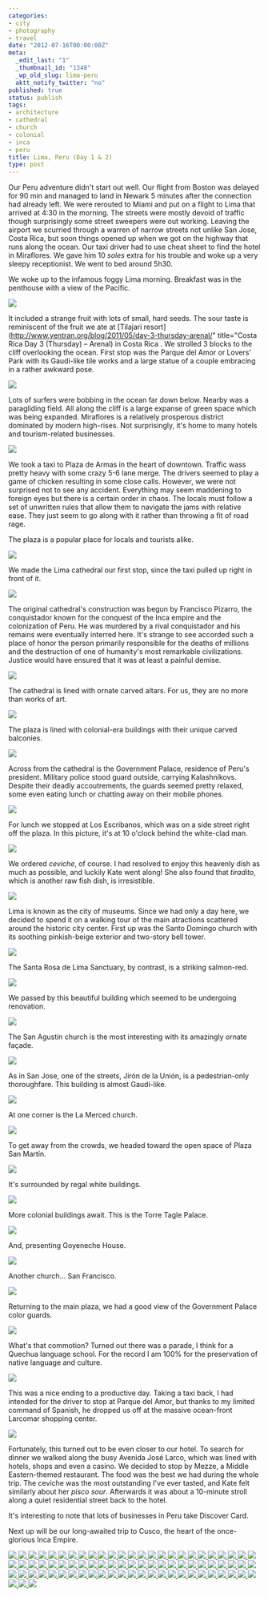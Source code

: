 ```yaml
---
categories:
- city
- photography
- travel
date: "2012-07-16T00:00:00Z"
meta:
  _edit_last: "1"
  _thumbnail_id: "1348"
  _wp_old_slug: lima-peru
  aktt_notify_twitter: "no"
published: true
status: publish
tags:
- architecture
- cathedral
- church
- colonial
- inca
- peru
title: Lima, Peru (Day 1 & 2)
type: post
---
```

Our Peru adventure didn't start out well.  Our flight from Boston was delayed for 90 min and managed to land in Newark 5 minutes after the connection had already left.  We were rerouted to Miami and put on a flight to Lima that arrived at 4:30 in the morning.  The streets were mostly devoid of traffic though surprisingly some street sweepers were out working.  Leaving the airport we scurried through a warren of narrow streets not unlike San Jose, Costa Rica, but soon things opened up when we got on the highway that runs along the ocean.  Our taxi driver had to use cheat sheet to find the hotel in Miraflores.  We gave him 10 *soles* extra for his trouble and woke up a very sleepy receptionist.  We went to bed around 5h30.

We woke up to the infamous foggy Lima morning.  Breakfast was in the penthouse with a view of the Pacific.  

<img src='http://yentran.isamonkey.org/gallery/peru-lima/dsc_0827.jpg' />

It included a strange fruit with lots of small, hard seeds. The sour taste is reminiscent of the fruit we ate at [Tilajari resort](http://www.yentran.org/blog/2011/05/day-3-thursday-arenal/" title="Costa Rica Day 3 (Thursday) – Arenal) in Costa Rica .  We strolled 3 blocks to the cliff overlooking the ocean.  First stop was the Parque del Amor or Lovers' Park with its Gaudí-like tile works and a large statue of a couple embracing in a rather awkward pose.  

<img src='http://yentran.isamonkey.org/gallery/peru-lima/dsc_0838.jpg' />

Lots of surfers were bobbing in the ocean far down below.  Nearby was a paragliding field. All along the cliff is a large expanse of green space which was being expanded.  Miraflores is a relatively prosperous district dominated by modern high-rises.  Not surprisingly, it's home to many hotels and tourism-related businesses.

<img src='http://yentran.isamonkey.org/gallery/peru-lima/dsc_0865.jpg' />

We took a taxi to Plaza de Armas in the heart of downtown.  Traffic wass pretty heavy with some crazy 5-6 lane merge.  The drivers seemed to play a game of chicken resulting in some close calls.  However, we were not surprised not to see any accident.  Everything may seem maddening to foreign eyes but there is a certain order in chaos.  The locals must follow a set of unwritten rules that allow them to navigate the jams with relative ease.  They just seem to go along with it rather than throwing a fit of road rage.

The plaza is a popular place for locals and tourists alike.

<img src='http://yentran.isamonkey.org/gallery/peru-lima/dsc_0887.jpg' />

We made the Lima cathedral our first stop, since the taxi pulled up right in front of it.

<img src='http://yentran.isamonkey.org/gallery/peru-lima/dsc_0881.jpg' />

The original cathedral's construction was begun by Francisco Pizarro, the conquistador known for the conquest of the Inca empire and the colonization of Peru.  He was murdered by a rival conquistador and his remains were eventually interred here.  It's strange to see accorded such a place of honor the person primarily responsible for the deaths of millions and the destruction of one of humanity's most remarkable civilizations.  Justice would have ensured that it was at least a painful demise.

<img src='http://yentran.isamonkey.org/gallery/peru-lima/dsc_0958.jpg' />

The cathedral is lined with ornate carved altars.  For us, they are no more than works of art.

<img src='http://yentran.isamonkey.org/gallery/peru-lima/dsc_0911.jpg' />

The plaza is lined with colonial-era buildings with their unique carved balconies.

<img src='http://yentran.isamonkey.org/gallery/peru-lima/dsc_1191.jpg' />

Across from the cathedral is the Government Palace, residence of Peru's president.  Military police stood guard outside, carrying Kalashnikovs.  Despite their deadly accoutrements, the guards seemed pretty relaxed, some even eating lunch or chatting away on their mobile phones.

<img src='http://yentran.isamonkey.org/gallery/peru-lima/dsc_0997.jpg' />

For lunch we stopped at Los Escribanos, which was on a side street right off the plaza.  In this picture, it's at 10 o'clock behind the white-clad man.

<img src='http://yentran.isamonkey.org/gallery/peru-lima/dsc_1005.jpg' />

We ordered *ceviche*, of course.  I had resolved to enjoy this heavenly dish as much as possible, and luckily Kate went along!  She also found that *tiradito*, which is another raw fish dish, is irresistible.

<img src='http://yentran.isamonkey.org/gallery/peru-lima/dsc_1007.jpg' />

Lima is known as the city of museums. Since we had only a day here, we decided to spend it on a walking tour of the main atractions scattered around the historic city center.  First up was the Santo Domingo church with its soothing pinkish-beige exterior and two-story bell tower.

<img src='http://yentran.isamonkey.org/gallery/peru-lima/dsc_1014.jpg' />

The Santa Rosa de Lima Sanctuary, by contrast, is a striking salmon-red.

<img src='http://yentran.isamonkey.org/gallery/peru-lima/dsc_1042.jpg' />

We passed by this beautiful building which seemed to be undergoing renovation.

<img src='http://yentran.isamonkey.org/gallery/peru-lima/dsc_1045.jpg' />

The San Agustín church is the most interesting with its amazingly ornate façade.

<img src='http://yentran.isamonkey.org/gallery/peru-lima/dsc_1046.jpg' />

As in San Jose, one of the streets, Jirón de la Unión, is a pedestrian-only thoroughfare. This building is almost Gaudí-like.

<img src='http://yentran.isamonkey.org/gallery/peru-lima/dsc_1065.jpg' />

At one corner is the La Merced church.

<img src='http://yentran.isamonkey.org/gallery/peru-lima/dsc_1090.jpg' />

To get away from the crowds, we headed toward the open space of Plaza San Martín.

<img src='http://yentran.isamonkey.org/gallery/peru-lima/dsc_1103.jpg' />

It's surrounded by regal white buildings.

<img src='http://yentran.isamonkey.org/gallery/peru-lima/dsc_1112.jpg' />

More colonial buildings await.  This is the Torre Tagle Palace.

<img src='http://yentran.isamonkey.org/gallery/peru-lima/dsc_1119.jpg' />

And, presenting Goyeneche House.

<img src='http://yentran.isamonkey.org/gallery/peru-lima/dsc_1126.jpg' />

Another church... San Francisco.

<img src='http://yentran.isamonkey.org/gallery/peru-lima/dsc_1164.jpg' />

Returning to the main plaza, we had a good view of the Government Palace color guards.

<img src='http://yentran.isamonkey.org/gallery/peru-lima/dsc_1181.jpg' />

What's that commotion? Turned out there was a parade, I think for a Quechua language school. For the record I am 100% for the preservation of native language and culture.

<img src='http://yentran.isamonkey.org/gallery/peru-lima/dsc_1203.jpg' />

This was a nice ending to a productive day. Taking a taxi back, I had intended for the driver to stop at Parque del Amor, but thanks to my limited command of Spanish, he dropped us off at the massive ocean-front Larcomar shopping center.  

<img src='http://yentran.isamonkey.org/gallery/peru-lima/dsc_1241.jpg' />

Fortunately, this turned out to be even closer to our hotel.  To search for dinner we walked along the busy Avenida José Larco, which was lined with hotels, shops and even a casino.  We decided to stop by Mezze, a Middle Eastern-themed restaurant.  The food was the best we had during the whole trip. The ceviche was the most outstanding I've ever tasted, and Kate felt similarly about her *pisco sour*.  Afterwards it was about a 10-minute stroll along a quiet residential street back to the hotel.

It's interesting to note that lots of businesses in Peru take Discover Card.

Next up will be our long-awaited trip to Cusco, the heart of the once-glorious Inca Empire.<!-- Darkbox -->
<div class="darkbox">
<a href="http://yentran.isamonkey.org/gallery/peru-lima/dsc_0827.jpg" data-darkbox="peru-lima">
  <img src="http://yentran.isamonkey.org/gallery/peru-lima/thumbs/dsc_0827.jpg" />
</a>
<a href="http://yentran.isamonkey.org/gallery/peru-lima/dsc_0832.jpg" data-darkbox="peru-lima">
  <img src="http://yentran.isamonkey.org/gallery/peru-lima/thumbs/dsc_0832.jpg" />
</a>
<a href="http://yentran.isamonkey.org/gallery/peru-lima/dsc_0838.jpg" data-darkbox="peru-lima">
  <img src="http://yentran.isamonkey.org/gallery/peru-lima/thumbs/dsc_0838.jpg" />
</a>
<a href="http://yentran.isamonkey.org/gallery/peru-lima/dsc_0855.jpg" data-darkbox="peru-lima">
  <img src="http://yentran.isamonkey.org/gallery/peru-lima/thumbs/dsc_0855.jpg" />
</a>
<a href="http://yentran.isamonkey.org/gallery/peru-lima/dsc_0865.jpg" data-darkbox="peru-lima">
  <img src="http://yentran.isamonkey.org/gallery/peru-lima/thumbs/dsc_0865.jpg" />
</a>
<a href="http://yentran.isamonkey.org/gallery/peru-lima/dsc_0877.jpg" data-darkbox="peru-lima">
  <img src="http://yentran.isamonkey.org/gallery/peru-lima/thumbs/dsc_0877.jpg" />
</a>
<a href="http://yentran.isamonkey.org/gallery/peru-lima/dsc_0881.jpg" data-darkbox="peru-lima">
  <img src="http://yentran.isamonkey.org/gallery/peru-lima/thumbs/dsc_0881.jpg" />
</a>
<a href="http://yentran.isamonkey.org/gallery/peru-lima/dsc_0887.jpg" data-darkbox="peru-lima">
  <img src="http://yentran.isamonkey.org/gallery/peru-lima/thumbs/dsc_0887.jpg" />
</a>
<a href="http://yentran.isamonkey.org/gallery/peru-lima/dsc_0890.jpg" data-darkbox="peru-lima">
  <img src="http://yentran.isamonkey.org/gallery/peru-lima/thumbs/dsc_0890.jpg" />
</a>
<a href="http://yentran.isamonkey.org/gallery/peru-lima/dsc_0891.jpg" data-darkbox="peru-lima">
  <img src="http://yentran.isamonkey.org/gallery/peru-lima/thumbs/dsc_0891.jpg" />
</a>
<a href="http://yentran.isamonkey.org/gallery/peru-lima/dsc_0893a.jpg" data-darkbox="peru-lima">
  <img src="http://yentran.isamonkey.org/gallery/peru-lima/thumbs/dsc_0893a.jpg" />
</a>
<a href="http://yentran.isamonkey.org/gallery/peru-lima/dsc_0911.jpg" data-darkbox="peru-lima">
  <img src="http://yentran.isamonkey.org/gallery/peru-lima/thumbs/dsc_0911.jpg" />
</a>
<a href="http://yentran.isamonkey.org/gallery/peru-lima/dsc_0923.jpg" data-darkbox="peru-lima">
  <img src="http://yentran.isamonkey.org/gallery/peru-lima/thumbs/dsc_0923.jpg" />
</a>
<a href="http://yentran.isamonkey.org/gallery/peru-lima/dsc_0943.jpg" data-darkbox="peru-lima">
  <img src="http://yentran.isamonkey.org/gallery/peru-lima/thumbs/dsc_0943.jpg" />
</a>
<a href="http://yentran.isamonkey.org/gallery/peru-lima/dsc_0949.jpg" data-darkbox="peru-lima">
  <img src="http://yentran.isamonkey.org/gallery/peru-lima/thumbs/dsc_0949.jpg" />
</a>
<a href="http://yentran.isamonkey.org/gallery/peru-lima/dsc_0951.jpg" data-darkbox="peru-lima">
  <img src="http://yentran.isamonkey.org/gallery/peru-lima/thumbs/dsc_0951.jpg" />
</a>
<a href="http://yentran.isamonkey.org/gallery/peru-lima/dsc_0958.jpg" data-darkbox="peru-lima">
  <img src="http://yentran.isamonkey.org/gallery/peru-lima/thumbs/dsc_0958.jpg" />
</a>
<a href="http://yentran.isamonkey.org/gallery/peru-lima/dsc_0961.jpg" data-darkbox="peru-lima">
  <img src="http://yentran.isamonkey.org/gallery/peru-lima/thumbs/dsc_0961.jpg" />
</a>
<a href="http://yentran.isamonkey.org/gallery/peru-lima/dsc_0962.jpg" data-darkbox="peru-lima">
  <img src="http://yentran.isamonkey.org/gallery/peru-lima/thumbs/dsc_0962.jpg" />
</a>
<a href="http://yentran.isamonkey.org/gallery/peru-lima/dsc_0966.jpg" data-darkbox="peru-lima">
  <img src="http://yentran.isamonkey.org/gallery/peru-lima/thumbs/dsc_0966.jpg" />
</a>
<a href="http://yentran.isamonkey.org/gallery/peru-lima/dsc_0969.jpg" data-darkbox="peru-lima">
  <img src="http://yentran.isamonkey.org/gallery/peru-lima/thumbs/dsc_0969.jpg" />
</a>
<a href="http://yentran.isamonkey.org/gallery/peru-lima/dsc_0971.jpg" data-darkbox="peru-lima">
  <img src="http://yentran.isamonkey.org/gallery/peru-lima/thumbs/dsc_0971.jpg" />
</a>
<a href="http://yentran.isamonkey.org/gallery/peru-lima/dsc_0976.jpg" data-darkbox="peru-lima">
  <img src="http://yentran.isamonkey.org/gallery/peru-lima/thumbs/dsc_0976.jpg" />
</a>
<a href="http://yentran.isamonkey.org/gallery/peru-lima/dsc_0980.jpg" data-darkbox="peru-lima">
  <img src="http://yentran.isamonkey.org/gallery/peru-lima/thumbs/dsc_0980.jpg" />
</a>
<a href="http://yentran.isamonkey.org/gallery/peru-lima/dsc_0995.jpg" data-darkbox="peru-lima">
  <img src="http://yentran.isamonkey.org/gallery/peru-lima/thumbs/dsc_0995.jpg" />
</a>
<a href="http://yentran.isamonkey.org/gallery/peru-lima/dsc_0996.jpg" data-darkbox="peru-lima">
  <img src="http://yentran.isamonkey.org/gallery/peru-lima/thumbs/dsc_0996.jpg" />
</a>
<a href="http://yentran.isamonkey.org/gallery/peru-lima/dsc_0997.jpg" data-darkbox="peru-lima">
  <img src="http://yentran.isamonkey.org/gallery/peru-lima/thumbs/dsc_0997.jpg" />
</a>
<a href="http://yentran.isamonkey.org/gallery/peru-lima/dsc_0998.jpg" data-darkbox="peru-lima">
  <img src="http://yentran.isamonkey.org/gallery/peru-lima/thumbs/dsc_0998.jpg" />
</a>
<a href="http://yentran.isamonkey.org/gallery/peru-lima/dsc_1005.jpg" data-darkbox="peru-lima">
  <img src="http://yentran.isamonkey.org/gallery/peru-lima/thumbs/dsc_1005.jpg" />
</a>
<a href="http://yentran.isamonkey.org/gallery/peru-lima/dsc_1007.jpg" data-darkbox="peru-lima">
  <img src="http://yentran.isamonkey.org/gallery/peru-lima/thumbs/dsc_1007.jpg" />
</a>
<a href="http://yentran.isamonkey.org/gallery/peru-lima/dsc_1014.jpg" data-darkbox="peru-lima">
  <img src="http://yentran.isamonkey.org/gallery/peru-lima/thumbs/dsc_1014.jpg" />
</a>
<a href="http://yentran.isamonkey.org/gallery/peru-lima/dsc_1015.jpg" data-darkbox="peru-lima">
  <img src="http://yentran.isamonkey.org/gallery/peru-lima/thumbs/dsc_1015.jpg" />
</a>
<a href="http://yentran.isamonkey.org/gallery/peru-lima/dsc_1018.jpg" data-darkbox="peru-lima">
  <img src="http://yentran.isamonkey.org/gallery/peru-lima/thumbs/dsc_1018.jpg" />
</a>
<a href="http://yentran.isamonkey.org/gallery/peru-lima/dsc_1029.jpg" data-darkbox="peru-lima">
  <img src="http://yentran.isamonkey.org/gallery/peru-lima/thumbs/dsc_1029.jpg" />
</a>
<a href="http://yentran.isamonkey.org/gallery/peru-lima/dsc_1042.jpg" data-darkbox="peru-lima">
  <img src="http://yentran.isamonkey.org/gallery/peru-lima/thumbs/dsc_1042.jpg" />
</a>
<a href="http://yentran.isamonkey.org/gallery/peru-lima/dsc_1045.jpg" data-darkbox="peru-lima">
  <img src="http://yentran.isamonkey.org/gallery/peru-lima/thumbs/dsc_1045.jpg" />
</a>
<a href="http://yentran.isamonkey.org/gallery/peru-lima/dsc_1046.jpg" data-darkbox="peru-lima">
  <img src="http://yentran.isamonkey.org/gallery/peru-lima/thumbs/dsc_1046.jpg" />
</a>
<a href="http://yentran.isamonkey.org/gallery/peru-lima/dsc_1048.jpg" data-darkbox="peru-lima">
  <img src="http://yentran.isamonkey.org/gallery/peru-lima/thumbs/dsc_1048.jpg" />
</a>
<a href="http://yentran.isamonkey.org/gallery/peru-lima/dsc_1050.jpg" data-darkbox="peru-lima">
  <img src="http://yentran.isamonkey.org/gallery/peru-lima/thumbs/dsc_1050.jpg" />
</a>
<a href="http://yentran.isamonkey.org/gallery/peru-lima/dsc_1051.jpg" data-darkbox="peru-lima">
  <img src="http://yentran.isamonkey.org/gallery/peru-lima/thumbs/dsc_1051.jpg" />
</a>
<a href="http://yentran.isamonkey.org/gallery/peru-lima/dsc_1062.jpg" data-darkbox="peru-lima">
  <img src="http://yentran.isamonkey.org/gallery/peru-lima/thumbs/dsc_1062.jpg" />
</a>
<a href="http://yentran.isamonkey.org/gallery/peru-lima/dsc_1065.jpg" data-darkbox="peru-lima">
  <img src="http://yentran.isamonkey.org/gallery/peru-lima/thumbs/dsc_1065.jpg" />
</a>
<a href="http://yentran.isamonkey.org/gallery/peru-lima/dsc_1072.jpg" data-darkbox="peru-lima">
  <img src="http://yentran.isamonkey.org/gallery/peru-lima/thumbs/dsc_1072.jpg" />
</a>
<a href="http://yentran.isamonkey.org/gallery/peru-lima/dsc_1079.jpg" data-darkbox="peru-lima">
  <img src="http://yentran.isamonkey.org/gallery/peru-lima/thumbs/dsc_1079.jpg" />
</a>
<a href="http://yentran.isamonkey.org/gallery/peru-lima/dsc_1082.jpg" data-darkbox="peru-lima">
  <img src="http://yentran.isamonkey.org/gallery/peru-lima/thumbs/dsc_1082.jpg" />
</a>
<a href="http://yentran.isamonkey.org/gallery/peru-lima/dsc_1087.jpg" data-darkbox="peru-lima">
  <img src="http://yentran.isamonkey.org/gallery/peru-lima/thumbs/dsc_1087.jpg" />
</a>
<a href="http://yentran.isamonkey.org/gallery/peru-lima/dsc_1090.jpg" data-darkbox="peru-lima">
  <img src="http://yentran.isamonkey.org/gallery/peru-lima/thumbs/dsc_1090.jpg" />
</a>
<a href="http://yentran.isamonkey.org/gallery/peru-lima/dsc_1093.jpg" data-darkbox="peru-lima">
  <img src="http://yentran.isamonkey.org/gallery/peru-lima/thumbs/dsc_1093.jpg" />
</a>
<a href="http://yentran.isamonkey.org/gallery/peru-lima/dsc_1096.jpg" data-darkbox="peru-lima">
  <img src="http://yentran.isamonkey.org/gallery/peru-lima/thumbs/dsc_1096.jpg" />
</a>
<a href="http://yentran.isamonkey.org/gallery/peru-lima/dsc_1098.jpg" data-darkbox="peru-lima">
  <img src="http://yentran.isamonkey.org/gallery/peru-lima/thumbs/dsc_1098.jpg" />
</a>
<a href="http://yentran.isamonkey.org/gallery/peru-lima/dsc_1099.jpg" data-darkbox="peru-lima">
  <img src="http://yentran.isamonkey.org/gallery/peru-lima/thumbs/dsc_1099.jpg" />
</a>
<a href="http://yentran.isamonkey.org/gallery/peru-lima/dsc_1103.jpg" data-darkbox="peru-lima">
  <img src="http://yentran.isamonkey.org/gallery/peru-lima/thumbs/dsc_1103.jpg" />
</a>
<a href="http://yentran.isamonkey.org/gallery/peru-lima/dsc_1111.jpg" data-darkbox="peru-lima">
  <img src="http://yentran.isamonkey.org/gallery/peru-lima/thumbs/dsc_1111.jpg" />
</a>
<a href="http://yentran.isamonkey.org/gallery/peru-lima/dsc_1112.jpg" data-darkbox="peru-lima">
  <img src="http://yentran.isamonkey.org/gallery/peru-lima/thumbs/dsc_1112.jpg" />
</a>
<a href="http://yentran.isamonkey.org/gallery/peru-lima/dsc_1119.jpg" data-darkbox="peru-lima">
  <img src="http://yentran.isamonkey.org/gallery/peru-lima/thumbs/dsc_1119.jpg" />
</a>
<a href="http://yentran.isamonkey.org/gallery/peru-lima/dsc_1120a.jpg" data-darkbox="peru-lima">
  <img src="http://yentran.isamonkey.org/gallery/peru-lima/thumbs/dsc_1120a.jpg" />
</a>
<a href="http://yentran.isamonkey.org/gallery/peru-lima/dsc_1126.jpg" data-darkbox="peru-lima">
  <img src="http://yentran.isamonkey.org/gallery/peru-lima/thumbs/dsc_1126.jpg" />
</a>
<a href="http://yentran.isamonkey.org/gallery/peru-lima/dsc_1134.jpg" data-darkbox="peru-lima">
  <img src="http://yentran.isamonkey.org/gallery/peru-lima/thumbs/dsc_1134.jpg" />
</a>
<a href="http://yentran.isamonkey.org/gallery/peru-lima/dsc_1139.jpg" data-darkbox="peru-lima">
  <img src="http://yentran.isamonkey.org/gallery/peru-lima/thumbs/dsc_1139.jpg" />
</a>
<a href="http://yentran.isamonkey.org/gallery/peru-lima/dsc_1146.jpg" data-darkbox="peru-lima">
  <img src="http://yentran.isamonkey.org/gallery/peru-lima/thumbs/dsc_1146.jpg" />
</a>
<a href="http://yentran.isamonkey.org/gallery/peru-lima/dsc_1161.jpg" data-darkbox="peru-lima">
  <img src="http://yentran.isamonkey.org/gallery/peru-lima/thumbs/dsc_1161.jpg" />
</a>
<a href="http://yentran.isamonkey.org/gallery/peru-lima/dsc_1164.jpg" data-darkbox="peru-lima">
  <img src="http://yentran.isamonkey.org/gallery/peru-lima/thumbs/dsc_1164.jpg" />
</a>
<a href="http://yentran.isamonkey.org/gallery/peru-lima/dsc_1168.jpg" data-darkbox="peru-lima">
  <img src="http://yentran.isamonkey.org/gallery/peru-lima/thumbs/dsc_1168.jpg" />
</a>
<a href="http://yentran.isamonkey.org/gallery/peru-lima/dsc_1173.jpg" data-darkbox="peru-lima">
  <img src="http://yentran.isamonkey.org/gallery/peru-lima/thumbs/dsc_1173.jpg" />
</a>
<a href="http://yentran.isamonkey.org/gallery/peru-lima/dsc_1177.jpg" data-darkbox="peru-lima">
  <img src="http://yentran.isamonkey.org/gallery/peru-lima/thumbs/dsc_1177.jpg" />
</a>
<a href="http://yentran.isamonkey.org/gallery/peru-lima/dsc_1181.jpg" data-darkbox="peru-lima">
  <img src="http://yentran.isamonkey.org/gallery/peru-lima/thumbs/dsc_1181.jpg" />
</a>
<a href="http://yentran.isamonkey.org/gallery/peru-lima/dsc_1182.jpg" data-darkbox="peru-lima">
  <img src="http://yentran.isamonkey.org/gallery/peru-lima/thumbs/dsc_1182.jpg" />
</a>
<a href="http://yentran.isamonkey.org/gallery/peru-lima/dsc_1191.jpg" data-darkbox="peru-lima">
  <img src="http://yentran.isamonkey.org/gallery/peru-lima/thumbs/dsc_1191.jpg" />
</a>
<a href="http://yentran.isamonkey.org/gallery/peru-lima/dsc_1193.jpg" data-darkbox="peru-lima">
  <img src="http://yentran.isamonkey.org/gallery/peru-lima/thumbs/dsc_1193.jpg" />
</a>
<a href="http://yentran.isamonkey.org/gallery/peru-lima/dsc_1197.jpg" data-darkbox="peru-lima">
  <img src="http://yentran.isamonkey.org/gallery/peru-lima/thumbs/dsc_1197.jpg" />
</a>
<a href="http://yentran.isamonkey.org/gallery/peru-lima/dsc_1203.jpg" data-darkbox="peru-lima">
  <img src="http://yentran.isamonkey.org/gallery/peru-lima/thumbs/dsc_1203.jpg" />
</a>
<a href="http://yentran.isamonkey.org/gallery/peru-lima/dsc_1204.jpg" data-darkbox="peru-lima">
  <img src="http://yentran.isamonkey.org/gallery/peru-lima/thumbs/dsc_1204.jpg" />
</a>
<a href="http://yentran.isamonkey.org/gallery/peru-lima/dsc_1207.jpg" data-darkbox="peru-lima">
  <img src="http://yentran.isamonkey.org/gallery/peru-lima/thumbs/dsc_1207.jpg" />
</a>
<a href="http://yentran.isamonkey.org/gallery/peru-lima/dsc_1218.jpg" data-darkbox="peru-lima">
  <img src="http://yentran.isamonkey.org/gallery/peru-lima/thumbs/dsc_1218.jpg" />
</a>
<a href="http://yentran.isamonkey.org/gallery/peru-lima/dsc_1224.jpg" data-darkbox="peru-lima">
  <img src="http://yentran.isamonkey.org/gallery/peru-lima/thumbs/dsc_1224.jpg" />
</a>
<a href="http://yentran.isamonkey.org/gallery/peru-lima/dsc_1229.jpg" data-darkbox="peru-lima">
  <img src="http://yentran.isamonkey.org/gallery/peru-lima/thumbs/dsc_1229.jpg" />
</a>
<a href="http://yentran.isamonkey.org/gallery/peru-lima/dsc_1232.jpg" data-darkbox="peru-lima">
  <img src="http://yentran.isamonkey.org/gallery/peru-lima/thumbs/dsc_1232.jpg" />
</a>
<a href="http://yentran.isamonkey.org/gallery/peru-lima/dsc_1241.jpg" data-darkbox="peru-lima">
  <img src="http://yentran.isamonkey.org/gallery/peru-lima/thumbs/dsc_1241.jpg" />
</a>

</div>
<!-- End darkbox -->